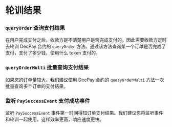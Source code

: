 

# 轮训结果

### `queryOrder` 查询支付结果

在用户完成支付之后，收款方是不清楚用户是否完成支付的。因此需要收款方定时去轮训 DecPay 合约的 `queryOrder` 方法。通过该方法查询某一个订单是否完成了支付，支付了多少钱，使用什么 token 支付的。

### `queryOrderMulti` 批量查询支付结果

如果您的订单量较大，我们建议使用 DecPay 合约的 `queryOrderMulti` 方法一次批量查询多个订单的支付结果。

### 监听 `PaySuccessEvent` 支付成功事件

监听 `PaySuccessEvent` 事件第一时间得知订单支付结果。我们建议您将监听事件和轮训一起使用。这样效率更高，响应速度更快。

